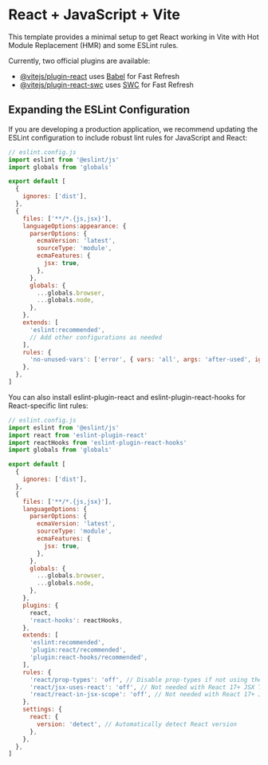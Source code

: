 # React + JavaScript + Vite

This template provides a minimal setup to get React working in Vite with Hot Module Replacement (HMR) and some ESLint rules.

Currently, two official plugins are available:

- [@vitejs/plugin-react](https://github.com/vitejs/vite-plugin-react/blob/main/packages/plugin-react) uses [Babel](https://babeljs.io/) for Fast Refresh
- [@vitejs/plugin-react-swc](https://github.com/vitejs/vite-plugin-react/blob/main/packages/plugin-react-swc) uses [SWC](https://swc.rs/) for Fast Refresh

## Expanding the ESLint Configuration

If you are developing a production application, we recommend updating the ESLint configuration to include robust lint rules for JavaScript and React:

```javascript
// eslint.config.js
import eslint from '@eslint/js'
import globals from 'globals'

export default [
  {
    ignores: ['dist'],
  },
  {
    files: ['**/*.{js,jsx}'],
    languageOptions:appearance: {
      parserOptions: {
        ecmaVersion: 'latest',
        sourceType: 'module',
        ecmaFeatures: {
          jsx: true,
        },
      },
      globals: {
        ...globals.browser,
        ...globals.node,
      },
    },
    extends: [
      'eslint:recommended',
      // Add other configurations as needed
    ],
    rules: {
      'no-unused-vars': ['error', { vars: 'all', args: 'after-used', ignoreRestSiblings: false }],
    },
  },
]
```

You can also install eslint-plugin-react and eslint-plugin-react-hooks for React-specific lint rules:

```javascript
// eslint.config.js
import eslint from '@eslint/js'
import react from 'eslint-plugin-react'
import reactHooks from 'eslint-plugin-react-hooks'
import globals from 'globals'

export default [
  {
    ignores: ['dist'],
  },
  {
    files: ['**/*.{js,jsx}'],
    languageOptions: {
      parserOptions: {
        ecmaVersion: 'latest',
        sourceType: 'module',
        ecmaFeatures: {
          jsx: true,
        },
      },
      globals: {
        ...globals.browser,
        ...globals.node,
      },
    },
    plugins: {
      react,
      'react-hooks': reactHooks,
    },
    extends: [
      'eslint:recommended',
      'plugin:react/recommended',
      'plugin:react-hooks/recommended',
    ],
    rules: {
      'react/prop-types': 'off', // Disable prop-types if not using them
      'react/jsx-uses-react': 'off', // Not needed with React 17+ JSX Transform
      'react/react-in-jsx-scope': 'off', // Not needed with React 17+ JSX Transform
    },
    settings: {
      react: {
        version: 'detect', // Automatically detect React version
      },
    },
  },
]
```